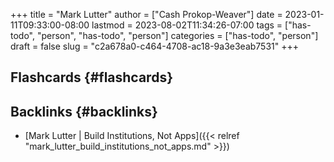 +++
title = "Mark Lutter"
author = ["Cash Prokop-Weaver"]
date = 2023-01-11T09:33:00-08:00
lastmod = 2023-08-02T11:34:26-07:00
tags = ["has-todo", "person", "has-todo", "person"]
categories = ["has-todo", "person"]
draft = false
slug = "c2a678a0-c464-4708-ac18-9a3e3eab7531"
+++

## Flashcards {#flashcards}


## Backlinks {#backlinks}

-   [Mark Lutter | Build Institutions, Not Apps]({{< relref "mark_lutter_build_institutions_not_apps.md" >}})
